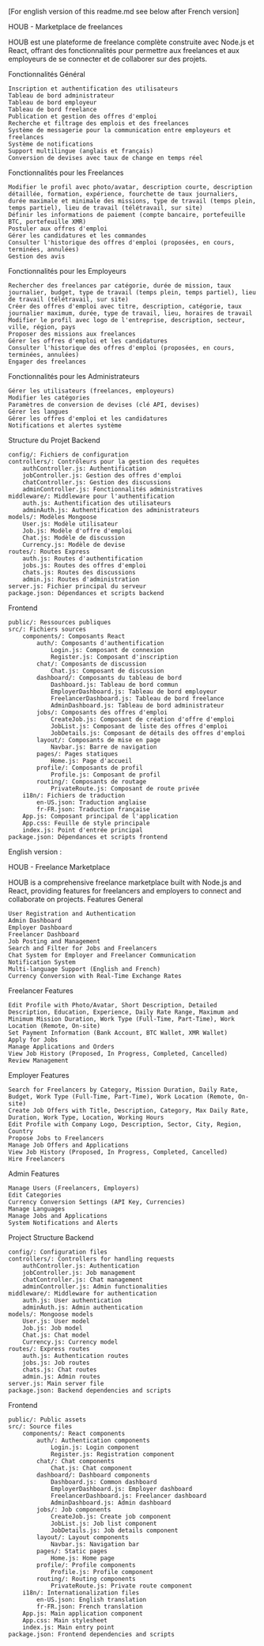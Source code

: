 [For english version of this readme.md see below after French version]

HOUB - Marketplace de freelances

HOUB est une plateforme de freelance complète construite avec Node.js et React, offrant des fonctionnalités pour permettre aux freelances et aux employeurs de se connecter et de collaborer sur des projets.

Fonctionnalités
Général

    Inscription et authentification des utilisateurs
    Tableau de bord administrateur
    Tableau de bord employeur
    Tableau de bord freelance
    Publication et gestion des offres d'emploi
    Recherche et filtrage des emplois et des freelances
    Système de messagerie pour la communication entre employeurs et freelances
    Système de notifications
    Support multilingue (anglais et français)
    Conversion de devises avec taux de change en temps réel

Fonctionnalités pour les Freelances

    Modifier le profil avec photo/avatar, description courte, description détaillée, formation, expérience, fourchette de taux journaliers, durée maximale et minimale des missions, type de travail (temps plein, temps partiel), lieu de travail (télétravail, sur site)
    Définir les informations de paiement (compte bancaire, portefeuille BTC, portefeuille XMR)
    Postuler aux offres d'emploi
    Gérer les candidatures et les commandes
    Consulter l'historique des offres d'emploi (proposées, en cours, terminées, annulées)
    Gestion des avis

Fonctionnalités pour les Employeurs

    Rechercher des freelances par catégorie, durée de mission, taux journalier, budget, type de travail (temps plein, temps partiel), lieu de travail (télétravail, sur site)
    Créer des offres d'emploi avec titre, description, catégorie, taux journalier maximum, durée, type de travail, lieu, horaires de travail
    Modifier le profil avec logo de l'entreprise, description, secteur, ville, région, pays
    Proposer des missions aux freelances
    Gérer les offres d'emploi et les candidatures
    Consulter l'historique des offres d'emploi (proposées, en cours, terminées, annulées)
    Engager des freelances

Fonctionnalités pour les Administrateurs

    Gérer les utilisateurs (freelances, employeurs)
    Modifier les catégories
    Paramètres de conversion de devises (clé API, devises)
    Gérer les langues
    Gérer les offres d'emploi et les candidatures
    Notifications et alertes système

Structure du Projet
Backend

    config/: Fichiers de configuration
    controllers/: Contrôleurs pour la gestion des requêtes
        authController.js: Authentification
        jobController.js: Gestion des offres d'emploi
        chatController.js: Gestion des discussions
        adminController.js: Fonctionnalités administratives
    middleware/: Middleware pour l'authentification
        auth.js: Authentification des utilisateurs
        adminAuth.js: Authentification des administrateurs
    models/: Modèles Mongoose
        User.js: Modèle utilisateur
        Job.js: Modèle d'offre d'emploi
        Chat.js: Modèle de discussion
        Currency.js: Modèle de devise
    routes/: Routes Express
        auth.js: Routes d'authentification
        jobs.js: Routes des offres d'emploi
        chats.js: Routes des discussions
        admin.js: Routes d'administration
    server.js: Fichier principal du serveur
    package.json: Dépendances et scripts backend

Frontend

    public/: Ressources publiques
    src/: Fichiers sources
        components/: Composants React
            auth/: Composants d'authentification
                Login.js: Composant de connexion
                Register.js: Composant d'inscription
            chat/: Composants de discussion
                Chat.js: Composant de discussion
            dashboard/: Composants du tableau de bord
                Dashboard.js: Tableau de bord commun
                EmployerDashboard.js: Tableau de bord employeur
                FreelancerDashboard.js: Tableau de bord freelance
                AdminDashboard.js: Tableau de bord administrateur
            jobs/: Composants des offres d'emploi
                CreateJob.js: Composant de création d'offre d'emploi
                JobList.js: Composant de liste des offres d'emploi
                JobDetails.js: Composant de détails des offres d'emploi
            layout/: Composants de mise en page
                Navbar.js: Barre de navigation
            pages/: Pages statiques
                Home.js: Page d'accueil
            profile/: Composants de profil
                Profile.js: Composant de profil
            routing/: Composants de routage
                PrivateRoute.js: Composant de route privée
        i18n/: Fichiers de traduction
            en-US.json: Traduction anglaise
            fr-FR.json: Traduction française
        App.js: Composant principal de l'application
        App.css: Feuille de style principale
        index.js: Point d'entrée principal
    package.json: Dépendances et scripts frontend


English version :

HOUB - Freelance Marketplace

HOUB is a comprehensive freelance marketplace built with Node.js and React, providing features for freelancers and employers to connect and collaborate on projects.
Features
General

    User Registration and Authentication
    Admin Dashboard
    Employer Dashboard
    Freelancer Dashboard
    Job Posting and Management
    Search and Filter for Jobs and Freelancers
    Chat System for Employer and Freelancer Communication
    Notification System
    Multi-language Support (English and French)
    Currency Conversion with Real-Time Exchange Rates

Freelancer Features

    Edit Profile with Photo/Avatar, Short Description, Detailed Description, Education, Experience, Daily Rate Range, Maximum and Minimum Mission Duration, Work Type (Full-Time, Part-Time), Work Location (Remote, On-site)
    Set Payment Information (Bank Account, BTC Wallet, XMR Wallet)
    Apply for Jobs
    Manage Applications and Orders
    View Job History (Proposed, In Progress, Completed, Cancelled)
    Review Management

Employer Features

    Search for Freelancers by Category, Mission Duration, Daily Rate, Budget, Work Type (Full-Time, Part-Time), Work Location (Remote, On-site)
    Create Job Offers with Title, Description, Category, Max Daily Rate, Duration, Work Type, Location, Working Hours
    Edit Profile with Company Logo, Description, Sector, City, Region, Country
    Propose Jobs to Freelancers
    Manage Job Offers and Applications
    View Job History (Proposed, In Progress, Completed, Cancelled)
    Hire Freelancers

Admin Features

    Manage Users (Freelancers, Employers)
    Edit Categories
    Currency Conversion Settings (API Key, Currencies)
    Manage Languages
    Manage Jobs and Applications
    System Notifications and Alerts

Project Structure
Backend

    config/: Configuration files
    controllers/: Controllers for handling requests
        authController.js: Authentication
        jobController.js: Job management
        chatController.js: Chat management
        adminController.js: Admin functionalities
    middleware/: Middleware for authentication
        auth.js: User authentication
        adminAuth.js: Admin authentication
    models/: Mongoose models
        User.js: User model
        Job.js: Job model
        Chat.js: Chat model
        Currency.js: Currency model
    routes/: Express routes
        auth.js: Authentication routes
        jobs.js: Job routes
        chats.js: Chat routes
        admin.js: Admin routes
    server.js: Main server file
    package.json: Backend dependencies and scripts

Frontend

    public/: Public assets
    src/: Source files
        components/: React components
            auth/: Authentication components
                Login.js: Login component
                Register.js: Registration component
            chat/: Chat components
                Chat.js: Chat component
            dashboard/: Dashboard components
                Dashboard.js: Common dashboard
                EmployerDashboard.js: Employer dashboard
                FreelancerDashboard.js: Freelancer dashboard
                AdminDashboard.js: Admin dashboard
            jobs/: Job components
                CreateJob.js: Create job component
                JobList.js: Job list component
                JobDetails.js: Job details component
            layout/: Layout components
                Navbar.js: Navigation bar
            pages/: Static pages
                Home.js: Home page
            profile/: Profile components
                Profile.js: Profile component
            routing/: Routing components
                PrivateRoute.js: Private route component
        i18n/: Internationalization files
            en-US.json: English translation
            fr-FR.json: French translation
        App.js: Main application component
        App.css: Main stylesheet
        index.js: Main entry point
    package.json: Frontend dependencies and scripts